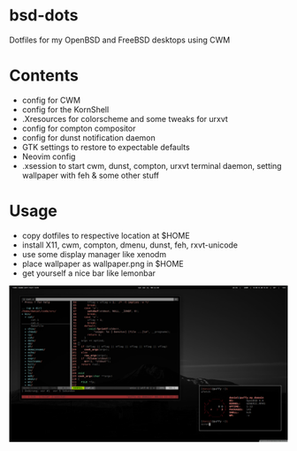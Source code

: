 # bsd-dots
Dotfiles for my OpenBSD and FreeBSD desktops using CWM

# Contents
- config for CWM
- config for the KornShell
- .Xresources for colorscheme and some tweaks for urxvt
- config for compton compositor
- config for dunst notification daemon
- GTK settings to restore to expectable defaults
- Neovim config
- .xsession to start cwm, dunst, compton, urxvt terminal daemon, setting wallpaper with feh & some other stuff 

# Usage
- copy dotfiles to respective location at $HOME
- install X11, cwm, compton, dmenu, dunst, feh, rxvt-unicode
- use some display manager like xenodm
- place wallpaper as wallpaper.png in $HOME
- get yourself a nice bar like lemonbar

![alt text](https://raw.githubusercontent.com/daniel-mueller/bsd-dots/master/screenshot.png "Screenshot")
